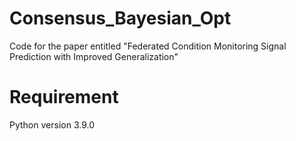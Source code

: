 # Consensus_Bayesian_Opt

Code for the paper entitled "Federated Condition Monitoring Signal Prediction with Improved Generalization"

# Requirement

Python version 3.9.0
